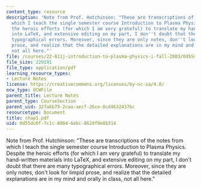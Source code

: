 ```yaml
---
content_type: resource
description: 'Note from Prof. Hutchinson: "These are transcriptions of the notes from
  which I teach the single semester course Introduction to Plasma Physics. Despite
  the heroic efforts (for which I am very grateful) to translate my hand-written materials
  into LaTeX, and extensive editing on my part, I don''t doubt that there are many
  typographical errors. Moreover, since they are only notes, don''t look for limpid
  prose, and realize that the detailed explanations are in my mind and orally in class,
  not all here."'
file: /courses/22-611j-introduction-to-plasma-physics-i-fall-2003/0d55dc0f7c1c80046ebc862df0e8b314_chap1.pdf
file_size: 229191
file_type: application/pdf
learning_resource_types:
- Lecture Notes
license: https://creativecommons.org/licenses/by-nc-sa/4.0/
ocw_type: OCWFile
parent_title: Lecture Notes
parent_type: CourseSection
parent_uid: 327a6b79-2caa-aecf-26ce-0cd4632437bc
resourcetype: Document
title: chap1.pdf
uid: 0d55dc0f-7c1c-8004-6ebc-862df0e8b314
---
```

Note from Prof. Hutchinson: "These are transcriptions of the notes from which I teach the single semester course Introduction to Plasma Physics. Despite the heroic efforts (for which I am very grateful) to translate my hand-written materials into LaTeX, and extensive editing on my part, I don't doubt that there are many typographical errors. Moreover, since they are only notes, don't look for limpid prose, and realize that the detailed explanations are in my mind and orally in class, not all here."